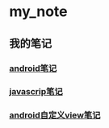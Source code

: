 # my_note
## 我的笔记
### [android笔记](https://github.com/qiuhoude/my_note/blob/master/android_note.md)
### [javascrip笔记](https://github.com/qiuhoude/my_note/blob/master/js.md)
### [android自定义view笔记](https://github.com/qiuhoude/my_note/blob/master/android_customview.md)